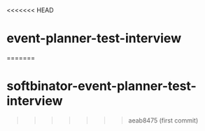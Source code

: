 <<<<<<< HEAD
# event-planner-test-interview
=======
# softbinator-event-planner-test-interview
>>>>>>> aeab8475 (first commit)
